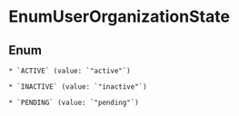
# EnumUserOrganizationState

## Enum


    * `ACTIVE` (value: `"active"`)

    * `INACTIVE` (value: `"inactive"`)

    * `PENDING` (value: `"pending"`)



